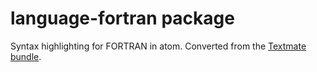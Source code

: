 # language-fortran package

Syntax highlighting for FORTRAN in atom. Converted from the <a href="https://github.com/textmate/fortran.tmbundle">Textmate bundle</a>.
